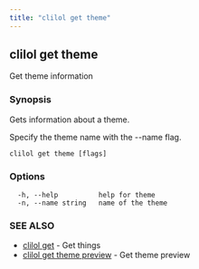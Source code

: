 ```yaml
---
title: "clilol get theme"
---
```

## clilol get theme

Get theme information

### Synopsis

Gets information about a theme.

Specify the theme name with the --name flag.

```
clilol get theme [flags]
```

### Options

```
  -h, --help          help for theme
  -n, --name string   name of the theme
```

### SEE ALSO

* [clilol get](clilol_get.md)	 - Get things
* [clilol get theme preview](clilol_get_theme_preview.md)	 - Get theme preview

